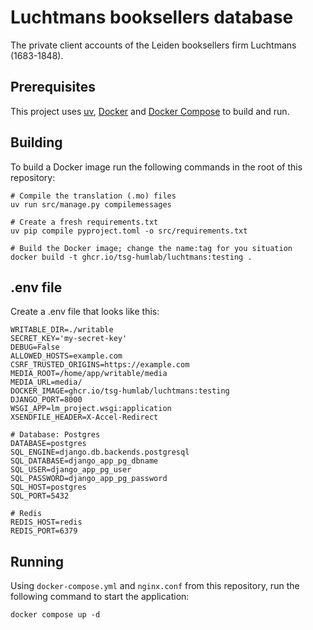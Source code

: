 # Luchtmans booksellers database

The private client accounts of the Leiden booksellers firm Luchtmans (1683-1848).

## Prerequisites

This project uses [uv](https://docs.astral.sh/uv/), [Docker](https://www.docker.com/) and [Docker Compose](https://docs.docker.com/compose/) to build and run.

## Building

To build a Docker image run the following commands in the root of this repository:

```commandline
# Compile the translation (.mo) files
uv run src/manage.py compilemessages

# Create a fresh requirements.txt
uv pip compile pyproject.toml -o src/requirements.txt

# Build the Docker image; change the name:tag for you situation
docker build -t ghcr.io/tsg-humlab/luchtmans:testing .
```

## .env file

Create a .env file that looks like this:

```env
WRITABLE_DIR=./writable
SECRET_KEY='my-secret-key'
DEBUG=False
ALLOWED_HOSTS=example.com
CSRF_TRUSTED_ORIGINS=https://example.com
MEDIA_ROOT=/home/app/writable/media
MEDIA_URL=media/
DOCKER_IMAGE=ghcr.io/tsg-humlab/luchtmans:testing
DJANGO_PORT=8000
WSGI_APP=lm_project.wsgi:application
XSENDFILE_HEADER=X-Accel-Redirect

# Database: Postgres
DATABASE=postgres
SQL_ENGINE=django.db.backends.postgresql
SQL_DATABASE=django_app_pg_dbname
SQL_USER=django_app_pg_user
SQL_PASSWORD=django_app_pg_password
SQL_HOST=postgres
SQL_PORT=5432

# Redis
REDIS_HOST=redis
REDIS_PORT=6379
```

## Running

Using `docker-compose.yml` and `nginx.conf` from this repository, run the following command to start the application:

```commandline
docker compose up -d
```